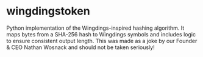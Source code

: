 # wingdingstoken
Python implementation of the Wingdings-inspired hashing algorithm. It maps bytes from a SHA-256 hash to Wingdings symbols and includes logic to ensure consistent output length. 
This was made as a joke by our Founder & CEO Nathan Wosnack and should not be taken seriously!
